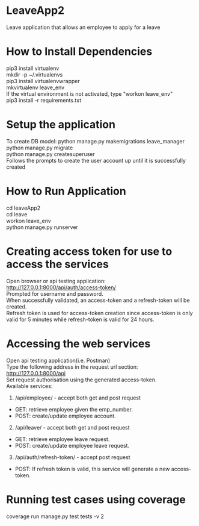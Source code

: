 # LeaveApp2
Leave application that allows an employee to apply for a leave

# How to Install Dependencies
pip3 install virtualenv <br/>
mkdir -p ~/.virtualenvs <br/>
pip3 install virtualenvwrapper <br/>
mkvirtualenv leave_env <br/>
If the virtual environment is not activated, type "workon leave_env" <br/> 
pip3 install -r requirements.txt

# Setup the application
To create DB model: python manage.py makemigrations leave_manager <br/>
python manage.py migrate <br/>
python manage.py createsuperuser <br/>
Follows the prompts to create the user account up until it is successfully created <br/>

# How to Run Application
cd leaveApp2 <br/>
cd leave <br/>
workon leave_env <br/>
python manage.py runserver

# Creating access token for use to access the services
Open browser or api testing application: http://127.0.0.1:8000/api/auth/access-token/ <br/>
Prompted for username and password. <br/>
When successfully validated, an access-token and a refresh-token will be created. <br/>
Refresh token is used for access-token creation since access-token is only valid for 5 minutes while refresh-token is valid for 24 hours. <br/>

# Accessing the web services

Open api testing application(i.e. Postman)<br/>
Type the following address in the request url section: http://127.0.0.1:8000/api <br/>
Set request authorisation using the generated access-token.<br/>
Available services: <br/>
1. /api/employee/ - accept both get and post request <br/>
  - GET: retrieve employee given the emp_number.<br/>
  - POST: create/update employee account.<br/>
2. /api/leave/ - accept both get and post request <br/>
  - GET: retrieve employee leave request. <br/>
  - POST: create/update employee leave request. <br/>
3. /api/auth/refresh-token/ - accept post request <br/>
 - POST: If refresh token is valid, this service will generate a new access-token.<br/>
# Running test cases using coverage
coverage run manage.py test tests -v 2



